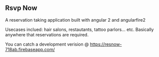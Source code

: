 <h2>Rsvp Now</h2>
A reservation taking application built with angular 2 and angularfire2

Usecases inclued: hair salons, restautants, tattoo parlors... etc.
Basically anywhere that reservations are required.

You can catch a development verision @ https://resnow-718ab.firebaseapp.com/
